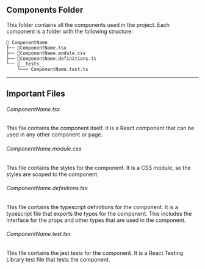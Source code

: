 ## Components Folder

This folder contains all the components used in the project. Each component is a folder with the following structure:

```
📁 ComponentName
├── 📄ComponentName.tsx
├── 📄ComponentName.module.css
├── 📄ComponentName.definitions.ts
└── 📁__tests__
    └─── ComponentName.test.ts
```

---

## Important Files

###### ComponentName.tsx

This file contains the component itself. It is a React component that can be used in any other component or page.

###### ComponentName.module.css

This file contains the styles for the component. It is a CSS module, so the styles are scoped to the component.

###### ComponentName.definitions.tsx

This file contains the typescript definitions for the component. It is a typescript file that exports the types for the component. This includes the interface for the props and other types that are used in the component.

###### ComponentName.test.tsx

This file contains the jest tests for the component. It is a React Testing Library test file that tests the component.
